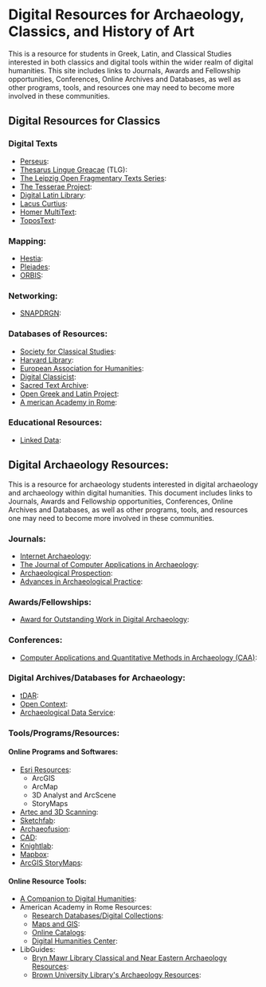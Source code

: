 # Digital Resources for Archaeology, Classics, and History of Art

This is a resource for students in Greek, Latin, and Classical Studies interested in both classics and digital tools within the wider realm of digital humanities. This site includes links to Journals, Awards and Fellowship opportunities, Conferences, Online Archives and Databases, as well as other programs, tools, and resources one may need to become more involved in these communities. 

## Digital Resources for Classics

### Digital Texts
- [Perseus](http://www.perseus.tufts.edu/hopper/):  
- [Thesarus Lingue Greacae](http://stephanus.tlg.uci.edu/ "Thesaurus Linguae Graecae (TLG)") (TLG):
- [The Leipzig Open Fragmentary Texts Series](https://www.dh.uni-leipzig.de/wo/lofts/): 
- [The Tesserae Project](https://tesserae.caset.buffalo.edu/): 
- [Digital Latin Library](https://digitallatin.org/): 
- [Lacus Curtius](http://penelope.uchicago.edu/Thayer/E/Roman/home.html): 
- [Homer MultiText](http://www.homermultitext.org/): 
- [ToposText](https://topostext.org/): 

### Mapping:
- [Hestia](https://hestia.open.ac.uk/hestia/): 
- [Pleiades](https://pleiades.stoa.org/): 
- [ORBIS](http://orbis.stanford.edu/index.html): 

### Networking:
- [SNAPDRGN](https://snapdrgn.net/):

### Databases of Resources:
- [Society for Classical Studies](https://classicalstudies.org/blogs/digital-humanities): 
- [Harvard Library](https://guides.library.harvard.edu/interlibros/classics_digital): 
- [European Association for Humanities](https://eadh.org/projects): 
- [Digital Classicist](http://wiki.digitalclassicist.org/index.php?title=Category:Projects&pageuntil=Fasti+Online#mw-pages): 
- [Sacred Text Archive](https://www.sacred-texts.com/): 
- [Open Greek and Latin Project](http://www.dh.uni-leipzig.de/wo/projects/open-greek-and-latin-project/): 
- [A merican Academy in Rome](https://www.aarome.org/research/resources/periodical-indexes): 

### Educational Resources:
- [Linked Data](https://www.minitex.umn.edu/CatMeta/Standards/LinkedData.aspx): 

## Digital Archaeology Resources:

This is a resource for archaeology students interested in digital archaeology and archaeology within digital humanities. This document includes links to Journals, Awards and Fellowship opportunities, Conferences, Online Archives and Databases, as well as other programs, tools, and resources one may need to become more involved in these communities.

### Journals:
- [Internet Archaeology](https://intarch.ac.uk/"): 
- [The Journal of Computer Applications in Archaeology](https://journal.caa-international.org/): 
- [Archaeological Prospection](https://onlinelibrary.wiley.com/journal/10990763): 
- [Advances in Archaeological Practice](https://www.cambridge.org/core/journals/advances-in-archaeological-practice): 

### Awards/Fellowships:
- [Award for Outstanding Work in Digital Archaeology](https://www.archaeological.org/grant/digital-archaeology-award/): 

### Conferences:
- [Computer Applications and Quantitative Methods in Archaeology (CAA)](https://2020.caaconference.org/): 

### Digital Archives/Databases for Archaeology:
- [tDAR](https://www.tdar.org/about/): 
- [Open Context](https://opencontext.org/): 
- [Archaeological Data Service](https://archaeologydataservice.ac.uk/):

### Tools/Programs/Resources:
#### Online Programs and Softwares:
- [Esri Resources](https://www.esri.com/en-us/home): 
  * ArcGIS
  * ArcMap
  * 3D Analyst and ArcScene 
  * StoryMaps
- [Artec and 3D Scanning](https://www.artec3d.com/): 
- [Sketchfab](https://sketchfab.com/): 
- [Archaeofusion](http://archaeofusion.com/manual/application.htm?MenuState=AcOXw7VVV1V177SE77SGVe-0iu-0ihUtAQEAAA):
- [CAD](https://www.autodesk.com/solutions/cad-software): 
- [Knightlab](https://knightlab.northwestern.edu/): 
- [Mapbox](https://account.mapbox.com/auth/signin/?route-to=https://studio.mapbox.com/): 
- [ArcGIS StoryMaps](https://storymaps.arcgis.com/): 

#### Online Resource Tools:
- [A Companion to Digital Humanities](http://digitalhumanities.org:3030/companion/view?docId=blackwell/9781405103213/9781405103213.xml&chunk.id=ss1-2-2&toc.id=0&brand=9781405103213_brand): 
- American Academy in Rome Resources:
  * [Research Databases/Digital Collections](https://www.aarome.org/research/resources/periodical-indexes): 
  * [Maps and GIS](https://www.aarome.org/research/resources/maps-gis): 
  * [Online Catalogs](https://www.aarome.org/research/resources/online-catalogs):
  * [Digital Humanities Center](http://dhc.aarome.org/): 
- LibGuides:
  * [Bryn Mawr Library Classical and Near Eastern Archaeology Resources](https://guides.tricolib.brynmawr.edu/classical-and-near-eastern-archaeology): 
  * [Brown University Library's Archaeology Resources](https://libguides.brown.edu/archaeology/home): 

